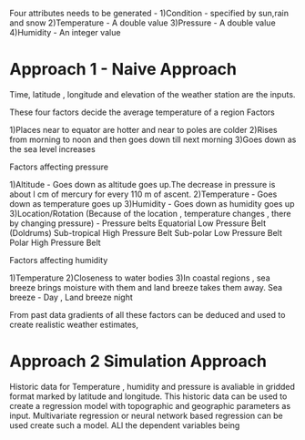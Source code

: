 Four attributes needs to be generated - 
1)Condition - specified by sun,rain and snow
2)Temperature - A double value
3)Pressure - A double value
4)Humidity - An integer value

Approach 1 - Naive Approach
==================================================

Time, latitude , longitude and elevation of the weather station are the inputs.

These four factors decide the average temperature of a region
Factors 

1)Places near to equator are hotter and near to poles are colder
2)Rises from morning to noon and then goes down till next morning
3)Goes down as the sea level increases

Factors affecting pressure

1)Altitude - Goes down as altitude goes up.The decrease in pressure is about l cm of
mercury for every 110 m of ascent. 
2)Temperature - Goes down as temperature goes up
3)Humidity - Goes down as humidity goes up
3)Location/Rotation (Because of the location , temperature changes , there by changing pressure) - Pressure belts
Equatorial Low Pressure Belt (Doldrums)
Sub-tropical High Pressure Belt
Sub-polar Low Pressure Belt
Polar High Pressure Belt 

Factors affecting humidity

1)Temperature
2)Closeness to water bodies
3)In coastal regions , sea breeze brings moisture with them and land breeze takes them away. Sea breeze - Day , Land breeze night

From past data gradients of all these factors can be deduced and used to create realistic weather estimates,

Approach 2 Simulation Approach
===============================================================

Historic data for Temperature , humidity and pressure is avaliable in gridded format marked by latitude and longitude. 
This historic data can be used to create a regression model with topographic and geographic parameters as input.
Multivariate regression or neural network based regression can be used create such a model.
ALl the dependent variables being 




 